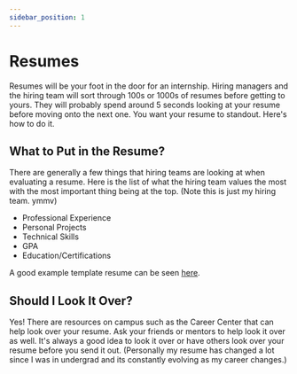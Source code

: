 ```yaml
---
sidebar_position: 1
---
```


# Resumes

Resumes will be your foot in the door for an internship.  Hiring managers and the hiring team will sort through 100s or 1000s of resumes before getting to yours.  They will probably spend around 5 seconds looking at your resume before moving onto the next one.  You want your resume to standout.  Here's how to do it.

## What to Put in the Resume?

There are generally a few things that hiring teams are looking at when evaluating a resume.  Here is the list of what the hiring team values the most with the most important thing being at the top.  (Note this is just my hiring team.  ymmv)
- Professional Experience
- Personal Projects
- Technical Skills
- GPA
- Education/Certifications

A good example template resume can be seen [here](https://www.overleaf.com/latex/templates/jakes-resume/syzfjbzwjncs).

## Should I Look It Over?
Yes!  There are resources on campus such as the Career Center that can help look over your resume.  Ask your friends or mentors to help look it over as well.  It's always a good idea to look it over or have others look over your resume before you send it out. (Personally my resume has changed a lot since I was in undergrad and its constantly evolving as my career changes.)

